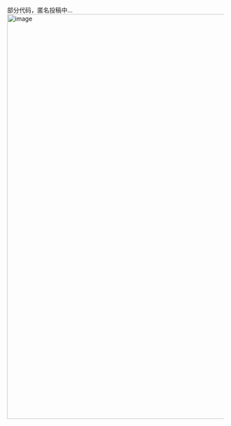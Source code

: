 部分代码，匿名投稿中...
<img width="997" height="941" alt="image" src="https://github.com/user-attachments/assets/eca84c6d-0094-41ad-a8bc-d36c72745afc" />
